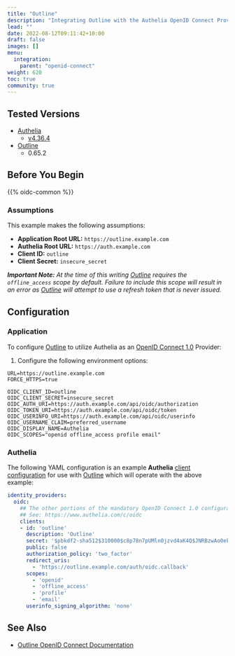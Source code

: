 ```yaml
---
title: "Outline"
description: "Integrating Outline with the Authelia OpenID Connect Provider."
lead: ""
date: 2022-08-12T09:11:42+10:00
draft: false
images: []
menu:
  integration:
    parent: "openid-connect"
weight: 620
toc: true
community: true
---
```


## Tested Versions

* [Authelia]
  * [v4.36.4](https://github.com/authelia/authelia/releases/tag/v4.36.4)
* [Outline]
  * 0.65.2

## Before You Begin

{{% oidc-common %}}

### Assumptions

This example makes the following assumptions:

* __Application Root URL:__ `https://outline.example.com`
* __Authelia Root URL:__ `https://auth.example.com`
* __Client ID:__ `outline`
* __Client Secret:__ `insecure_secret`

*__Important Note:__ At the time of this writing [Outline] requires the `offline_access` scope by default. Failure to include this scope will result
in an error as [Outline] will attempt to use a refresh token that is never issued.*

## Configuration

### Application

To configure [Outline] to utilize Authelia as an [OpenID Connect 1.0] Provider:

1. Configure the following environment options:
```text
URL=https://outline.example.com
FORCE_HTTPS=true

OIDC_CLIENT_ID=outline
OIDC_CLIENT_SECRET=insecure_secret
OIDC_AUTH_URI=https://auth.example.com/api/oidc/authorization
OIDC_TOKEN_URI=https://auth.example.com/api/oidc/token
OIDC_USERINFO_URI=https://auth.example.com/api/oidc/userinfo
OIDC_USERNAME_CLAIM=preferred_username
OIDC_DISPLAY_NAME=Authelia
OIDC_SCOPES="openid offline_access profile email"
```

### Authelia

The following YAML configuration is an example __Authelia__
[client configuration](../../../configuration/identity-providers/openid-connect/clients.md) for use with [Outline]
which will operate with the above example:

```yaml
identity_providers:
  oidc:
    ## The other portions of the mandatory OpenID Connect 1.0 configuration go here.
    ## See: https://www.authelia.com/c/oidc
    clients:
    - id: 'outline'
      description: 'Outline'
      secret: '$pbkdf2-sha512$310000$c8p78n7pUMln0jzvd4aK4Q$JNRBzwAo0ek5qKn50cFzzvE9RXV88h1wJn5KGiHrD0YKtZaR/nCb2CJPOsKaPK0hjf.9yHxzQGZziziccp6Yng'  # The digest of 'insecure_secret'.
      public: false
      authorization_policy: 'two_factor'
      redirect_uris:
        - 'https://outline.example.com/auth/oidc.callback'
      scopes:
        - 'openid'
        - 'offline_access'
        - 'profile'
        - 'email'
      userinfo_signing_algorithm: 'none'
```

## See Also

* [Outline OpenID Connect Documentation](https://app.getoutline.com/share/770a97da-13e5-401e-9f8a-37949c19f97e/doc/oidc-8CPBm6uC0I)

[Authelia]: https://www.authelia.com
[Outline]: https://www.getoutline.com/
[OpenID Connect 1.0]: ../../openid-connect/introduction.md
